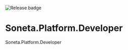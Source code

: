 ![Release badge](https://soneta.vsrm.visualstudio.com/_apis/public/Release/badge/38c639bc-6ff0-4aa4-8214-d657f16b4895/3/3)

# Soneta.Platform.Developer
  
Soneta.Platform.Developer
